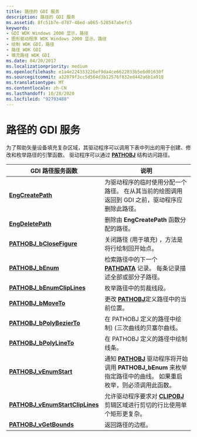 ```yaml
---
title: 路径的 GDI 服务
description: 路径的 GDI 服务
ms.assetid: 8fc51b7e-d787-48ed-a865-528547abefc5
keywords:
- GDI WDK Windows 2000 显示，路径
- 图形驱动程序 WDK Windows 2000 显示，路径
- 绘制 WDK GDI，路径
- 路径 WDK GDI
- 填充路径 WDK GDI
ms.date: 04/20/2017
ms.localizationpriority: medium
ms.openlocfilehash: e1a4e224333226ef9da4ce6622033b5e6d01630f
ms.sourcegitcommit: a32079f3cc5d564d3b12576f832ed442a6b1a918
ms.translationtype: MT
ms.contentlocale: zh-CN
ms.lasthandoff: 10/28/2020
ms.locfileid: "92793488"
---
```

# <a name="gdi-services-for-paths"></a>路径的 GDI 服务

为了帮助矢量设备填充复杂区域，其驱动程序可以调用下表中列出的用于创建、修改和枚举路径的引擎函数。 驱动程序可以通过 [**PATHOBJ**](/windows/win32/api/winddi/ns-winddi-pathobj) 结构访问路径。

| GDI 路径服务函数 | 说明 |
| ------------------------- | ----------- |
| [**EngCreatePath**](/windows/win32/api/winddi/nf-winddi-engcreatepath) | 为驱动程序的临时使用分配一个路径。 在从其当前的绘图调用返回到 GDI 之前，驱动程序应删除此路径。 |
| [**EngDeletePath**](/windows/win32/api/winddi/nf-winddi-engdeletepath) | 删除由 **EngCreatePath** 函数分配的路径。 |
| [**PATHOBJ_bCloseFigure**](/windows/win32/api/winddi/nf-winddi-pathobj_bclosefigure) | 关闭路径 (用于填充) ，方法是将行绘制回开始点。 |
| [**PATHOBJ_bEnum**](/windows/win32/api/winddi/nf-winddi-pathobj_benum) | 检索路径中的下一个 [**PATHDATA**](/windows/win32/api/winddi/ns-winddi-pathdata) 记录。 每条记录描述全部或部分子路径。 |
| [**PATHOBJ_bEnumClipLines**](/windows/win32/api/winddi/nf-winddi-pathobj_benumcliplines) | 枚举路径中的剪裁线段。 |
| [**PATHOBJ_bMoveTo**](/windows/win32/api/winddi/nf-winddi-pathobj_bmoveto) | 更改 [**PATHOBJ**](/windows/win32/api/winddi/ns-winddi-pathobj)定义路径中的当前位置。 |
| [**PATHOBJ_bPolyBezierTo**](/windows/win32/api/winddi/nf-winddi-pathobj_bpolybezierto) | 在 PATHOBJ 定义的路径中绘制)  (三次曲线的贝塞尔曲线。 |
| [**PATHOBJ_bPolyLineTo**](/windows/win32/api/winddi/nf-winddi-pathobj_bpolylineto) | 在 PATHOBJ 定义的路径中绘制线条。 |
| [**PATHOBJ_vEnumStart**](/windows/win32/api/winddi/nf-winddi-pathobj_venumstart) | 通知 [**PATHOBJ**](/windows/win32/api/winddi/ns-winddi-pathobj) 驱动程序将开始调用 **PATHOBJ_bEnum** 来枚举指定路径中的曲线。 如果重启枚举，则必须调用此函数。 |
| [**PATHOBJ_vEnumStartClipLines**](/windows/win32/api/winddi/nf-winddi-pathobj_venumstartcliplines) | 允许驱动程序要求对 [**CLIPOBJ**](/windows/win32/api/winddi/ns-winddi-clipobj) 剪辑区域进行剪切的行比使用单个矩形更复杂。 |
| [**PATHOBJ_vGetBounds**](/windows/win32/api/winddi/nf-winddi-pathobj_vgetbounds) | 返回路径的边框。 |
